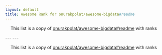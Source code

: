 ```yaml
---
layout: default
title: Awesome Rank for onurakpolat/awesome-bigdata#readme
---
```


<p align="center">
	This list is a copy of <a href="https://github.com/onurakpolat/awesome-bigdata#readme">onurakpolat/awesome-bigdata#readme</a> with ranks
</p>
---
---
<p align="center">
	This list is a copy of <a href="https://github.com/onurakpolat/awesome-bigdata#readme">onurakpolat/awesome-bigdata#readme</a> with ranks
</p>
